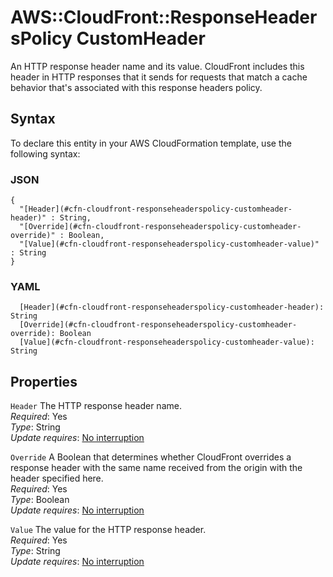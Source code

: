 # AWS::CloudFront::ResponseHeadersPolicy CustomHeader<a name="aws-properties-cloudfront-responseheaderspolicy-customheader"></a>

An HTTP response header name and its value\. CloudFront includes this header in HTTP responses that it sends for requests that match a cache behavior that's associated with this response headers policy\.

## Syntax<a name="aws-properties-cloudfront-responseheaderspolicy-customheader-syntax"></a>

To declare this entity in your AWS CloudFormation template, use the following syntax:

### JSON<a name="aws-properties-cloudfront-responseheaderspolicy-customheader-syntax.json"></a>

```
{
  "[Header](#cfn-cloudfront-responseheaderspolicy-customheader-header)" : String,
  "[Override](#cfn-cloudfront-responseheaderspolicy-customheader-override)" : Boolean,
  "[Value](#cfn-cloudfront-responseheaderspolicy-customheader-value)" : String
}
```

### YAML<a name="aws-properties-cloudfront-responseheaderspolicy-customheader-syntax.yaml"></a>

```
  [Header](#cfn-cloudfront-responseheaderspolicy-customheader-header): String
  [Override](#cfn-cloudfront-responseheaderspolicy-customheader-override): Boolean
  [Value](#cfn-cloudfront-responseheaderspolicy-customheader-value): String
```

## Properties<a name="aws-properties-cloudfront-responseheaderspolicy-customheader-properties"></a>

`Header` <a name="cfn-cloudfront-responseheaderspolicy-customheader-header"></a>
The HTTP response header name\.  
_Required_: Yes  
_Type_: String  
_Update requires_: [No interruption](https://docs.aws.amazon.com/AWSCloudFormation/latest/UserGuide/using-cfn-updating-stacks-update-behaviors.html#update-no-interrupt)

`Override` <a name="cfn-cloudfront-responseheaderspolicy-customheader-override"></a>
A Boolean that determines whether CloudFront overrides a response header with the same name received from the origin with the header specified here\.  
_Required_: Yes  
_Type_: Boolean  
_Update requires_: [No interruption](https://docs.aws.amazon.com/AWSCloudFormation/latest/UserGuide/using-cfn-updating-stacks-update-behaviors.html#update-no-interrupt)

`Value` <a name="cfn-cloudfront-responseheaderspolicy-customheader-value"></a>
The value for the HTTP response header\.  
_Required_: Yes  
_Type_: String  
_Update requires_: [No interruption](https://docs.aws.amazon.com/AWSCloudFormation/latest/UserGuide/using-cfn-updating-stacks-update-behaviors.html#update-no-interrupt)
